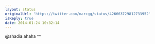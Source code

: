 ```yaml
---
layout: status
originalUrl: 'https://twitter.com/marcgg/status/426663729812733952'
isReply: true
date: 2014-01-24 10:32:14
---
```


@shadia ahaha ^^
